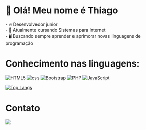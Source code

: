 <h1>👋 Olá! Meu nome é Thiago</h1>
- 🔥  Desenvolvedor junior<br>
- 📖 Atualmente cursando Sistemas para Internet<br>
- 🖥 Buscando sempre aprender e aprimorar novas linguagens de programação<br>

<h1>Conhecimento nas linguagens:</h1>
<div>
<img  alt="HTML5" align="center "src="https://img.shields.io/badge/HTML5-E34F26?style=for-the-badge&logo=html5&logoColor=white">
<img  alt="css" align="center "src="https://img.shields.io/badge/CSS3-1572B6?style=for-the-badge&logo=css3&logoColor=white">
<img  alt="Bootstrap" align="center "src="https://img.shields.io/badge/Bootstrap-563D7C?style=for-the-badge&logo=bootstrap&logoColor=white">
<img  alt="PHP" align="center "src="https://img.shields.io/badge/PHP-777BB4?style=for-the-badge&logo=php&logoColor=white">
<img  alt="JavaScript" align="center "src="https://img.shields.io/badge/JavaScript-323330?style=for-the-badge&logo=javascript&logoColor=F7DF1E">
</div>

[![Top Langs](https://github-readme-stats.vercel.app/api/top-langs/?username=thiago-cs2002&show_icons=true&theme=radical)](https://github.com/thiago-cs2002/github-readme-stats)

<h1>Contato</h1>
<a target="blank" href="https://www.linkedin.com/in/thiago-carvalho-a68360247/"><img src="https://img.shields.io/badge/LinkedIn-0077B5?style=for-the-badge&logo=linkedin&logoColor=white"></a>
<!-- <a target="blank" href="#"><img src="https://img.shields.io/badge/Gmail-D14836?style=for-the-badge&logo=gmail&logoColor=white"></a>-->



